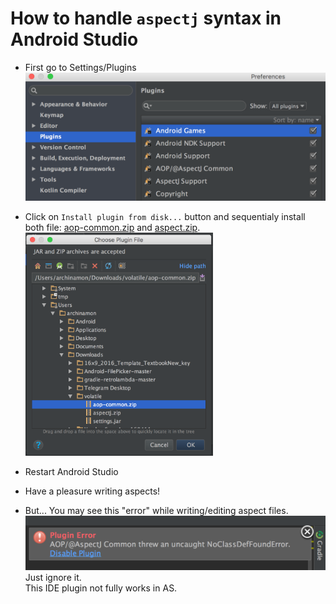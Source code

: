 # How to handle `aspectj` syntax in Android Studio

* First go to Settings/Plugins
<br /><img src="pic1.png" width="500" />

* Click on `Install plugin from disk...` button and sequentialy install both file: <a href="aop-common.zip">aop-common.zip</a> and <a href="aspect.zip">aspect.zip</a>.
<br /><img src="pic2.png" width="300" />

* Restart Android Studio
* Have a pleasure writing aspects!
* But... You may see this "error" while writing/editing aspect files.
<br /><img src="pic3.png" width="500" />
<br />Just ignore it. <br />This IDE plugin not fully works in AS.
